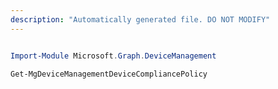 ```yaml
---
description: "Automatically generated file. DO NOT MODIFY"
---
```


```powershell

Import-Module Microsoft.Graph.DeviceManagement

Get-MgDeviceManagementDeviceCompliancePolicy

```